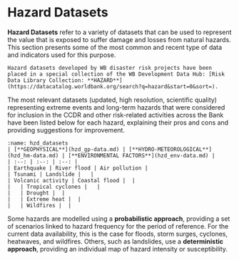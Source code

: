 # Hazard Datasets

**Hazard Datasets** refer to a variety of datasets that can be used to represent the value that is exposed to suffer damage and losses from natural hazards.
This section presents some of the most common and recent type of data and indicators used for this purpose.

```{seealso}
Hazard datasets developed by WB disaster risk projects have been placed in a special collection of the WB Development Data Hub: [Risk Data Library Collection: **HAZARD**](https://datacatalog.worldbank.org/search?q=hazard&start=0&sort=).
```

The most relevant datasets (updated, high resolution, scientific quality) representing extreme events and long-term hazards that were considered for inclusion in the CCDR and other risk-related activities across the Bank have been listed below for each hazard, explaining their pros and cons and providing suggestions for improvement.

```{table}
:name: hzd_datasets
| [**GEOPHYSICAL**](hzd_gp-data.md) | [**HYDRO-METEOROLOGICAL**](hzd_hm-data.md) | [**ENVIRONMENTAL FACTORS**](hzd_env-data.md) |
| :--: | :--: | :--: |
| Earthquake | River flood | Air pollution |
| Tsunami | Landslide |   |
| Volcanic activity | Coastal flood |  |
|   | Tropical cyclones |   |
|   | Drought |  |
|   | Extreme heat |  |
|   | Wildfires |  |
```

Some hazards are modelled using a **probabilistic approach**, providing a set of scenarios linked to hazard frequency for the period of reference. For the current data availability, this is the case for floods, storm surges, cyclones, heatwaves, and wildfires.
Others, such as landslides, use a **deterministic approach**, providing an individual map of hazard intensity or susceptibility.